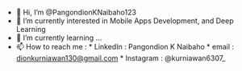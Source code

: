 - 👋 Hi, I’m @PangondionKNaibaho123
- 👀 I’m currently interested in Mobile Apps Development, and Deep Learning
- 🌱 I’m currently learning ...
- 📫 How to reach me :
      * LinkedIn : Pangondion K Naibaho
      * email : dionkurniawan130@gmail.com
      * Instagram : @kurniawan6307_

<!---
PangondionKNaibaho123/PangondionKNaibaho123 is a ✨ special ✨ repository because its `README.md` (this file) appears on your GitHub profile.
You can click the Preview link to take a look at your changes.
--->
